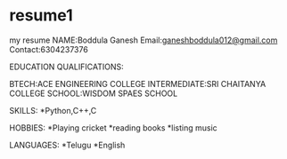 # resume1
my resume
NAME:Boddula Ganesh
Email:ganeshboddula012@gmail.com
Contact:6304237376

EDUCATION QUALIFICATIONS:

BTECH:ACE ENGINEERING COLLEGE
INTERMEDIATE:SRI CHAITANYA COLLEGE
SCHOOL:WISDOM SPAES SCHOOL

SKILLS:
*Python,C++,C

HOBBIES:
*Playing cricket
*reading books
*listing music

LANGUAGES:
*Telugu
*English
